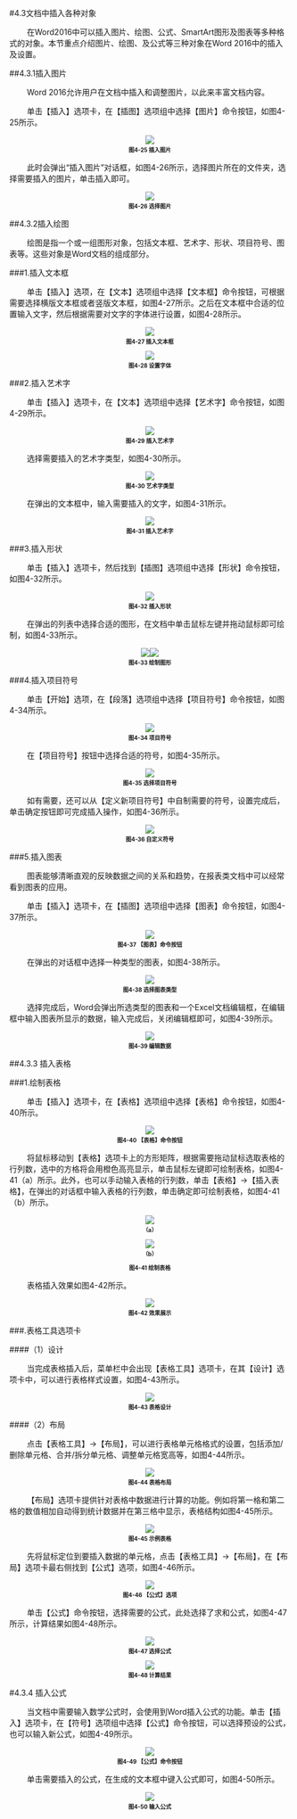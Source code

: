 #4.3文档中插入各种对象

&nbsp;&nbsp;&nbsp;&nbsp;&nbsp;&nbsp;&nbsp;&nbsp;在Word2016中可以插入图片、绘图、公式、SmartArt图形及图表等多种格式的对象。本节重点介绍图片、绘图、及公式等三种对象在Word 2016中的插入及设置。

##4.3.1插入图片

&nbsp;&nbsp;&nbsp;&nbsp;&nbsp;&nbsp;&nbsp;&nbsp;Word 2016允许用户在文档中插入和调整图片，以此来丰富文档内容。

&nbsp;&nbsp;&nbsp;&nbsp;&nbsp;&nbsp;&nbsp;&nbsp;单击【插入】选项卡，在【插图】选项组中选择【图片】命令按钮，如图4-25所示。

<div align="center"><img src="/images/4-25.png"><p style="text-align:center; font-size:10px; margin-top:2px; font-weight:bold">图4-25 插入图片</p></div>

&nbsp;&nbsp;&nbsp;&nbsp;&nbsp;&nbsp;&nbsp;&nbsp;此时会弹出“插入图片”对话框，如图4-26所示，选择图片所在的文件夹，选择需要插入的图片，单击插入即可。

<div align="center"><img src="/images/4-26.png"><p style="text-align:center; font-size:10px; margin-top:2px; font-weight:bold">图4-26 选择图片</p></div>

##4.3.2插入绘图

&nbsp;&nbsp;&nbsp;&nbsp;&nbsp;&nbsp;&nbsp;&nbsp;绘图是指一个或一组图形对象，包括文本框、艺术字、形状、项目符号、图表等。这些对象是Word文档的组成部分。

###1.插入文本框

&nbsp;&nbsp;&nbsp;&nbsp;&nbsp;&nbsp;&nbsp;&nbsp;单击【插入】选项，在【文本】选项组中选择【文本框】命令按钮，可根据需要选择横版文本框或者竖版文本框，如图4-27所示。之后在文本框中合适的位置输入文字，然后根据需要对文字的字体进行设置，如图4-28所示。

<div align="center"><img src="/images/4-27.png"><p style="text-align:center; font-size:10px; margin-top:2px; font-weight:bold">图4-27 插入文本框</p></div>

<div align="center"><img src="/images/4-28.png"><p style="text-align:center; font-size:10px; margin-top:2px; font-weight:bold">图4-28 设置字体</p></div>

###2.插入艺术字

&nbsp;&nbsp;&nbsp;&nbsp;&nbsp;&nbsp;&nbsp;&nbsp;单击【插入】选项卡，在【文本】选项组中选择【艺术字】命令按钮，如图4-29所示。

<div align="center"><img src="/images/4-29.png"><p style="text-align:center; font-size:10px; margin-top:2px; font-weight:bold">图4-29 插入艺术字</p></div>

&nbsp;&nbsp;&nbsp;&nbsp;&nbsp;&nbsp;&nbsp;&nbsp;选择需要插入的艺术字类型，如图4-30所示。

<div align="center"><img src="/images/4-30.png"><p style="text-align:center; font-size:10px; margin-top:2px; font-weight:bold">图4-30 艺术字类型</p></div>

&nbsp;&nbsp;&nbsp;&nbsp;&nbsp;&nbsp;&nbsp;&nbsp;在弹出的文本框中，输入需要插入的文字，如图4-31所示。

<div align="center"><img src="/images/4-31.png"><p style="text-align:center; font-size:10px; margin-top:2px; font-weight:bold">图4-31 插入艺术字</p></div> 

###3.插入形状

&nbsp;&nbsp;&nbsp;&nbsp;&nbsp;&nbsp;&nbsp;&nbsp;单击【插入】选项卡，然后找到【插图】选项组中选择【形状】命令按钮，如图4-32所示。

<div align="center"><img src="/images/4-32.png"><p style="text-align:center; font-size:10px; margin-top:2px; font-weight:bold">图4-32 插入形状</p></div> 

&nbsp;&nbsp;&nbsp;&nbsp;&nbsp;&nbsp;&nbsp;&nbsp;在弹出的列表中选择合适的图形，在文档中单击鼠标左键并拖动鼠标即可绘制，如图4-33所示。
<div align="center"><img src="/images/4-33-1.png"><img src="/images/4-33-2.png"><p style="text-align:center; font-size:10px; margin-top:2px; font-weight:bold">图4-33 绘制图形</p></div>  

###4.插入项目符号

&nbsp;&nbsp;&nbsp;&nbsp;&nbsp;&nbsp;&nbsp;&nbsp;单击【开始】选项，在【段落】选项组中选择【项目符号】命令按钮，如图4-34所示。
<div align="center"><img src="/images/4-34.png"><p style="text-align:center; font-size:10px; margin-top:2px; font-weight:bold">图4-34 项目符号</p></div> 

&nbsp;&nbsp;&nbsp;&nbsp;&nbsp;&nbsp;&nbsp;&nbsp;在【项目符号】按钮中选择合适的符号，如图4-35所示。
<div align="center"><img src="/images/4-35.png"><p style="text-align:center; font-size:10px; margin-top:2px; font-weight:bold">图4-35 选择项目符号</p></div> 

&nbsp;&nbsp;&nbsp;&nbsp;&nbsp;&nbsp;&nbsp;&nbsp;如有需要，还可以从【定义新项目符号】中自制需要的符号，设置完成后，单击确定按钮即可完成插入操作，如图4-36所示。

 <div align="center"><img src="/images/4-36.png"><p style="text-align:center; font-size:10px; margin-top:2px; font-weight:bold">图4-36 自定义符号</p></div>

###5.插入图表

&nbsp;&nbsp;&nbsp;&nbsp;&nbsp;&nbsp;&nbsp;&nbsp;图表能够清晰直观的反映数据之间的关系和趋势，在报表类文档中可以经常看到图表的应用。

&nbsp;&nbsp;&nbsp;&nbsp;&nbsp;&nbsp;&nbsp;&nbsp;单击【插入】选项卡，在【插图】选项组中选择【图表】命令按钮，如图4-37所示。

<div align="center"><img src="/images/4-37.png"><p style="text-align:center; font-size:10px; margin-top:2px; font-weight:bold">图4-37 【图表】命令按钮</p></div> 

&nbsp;&nbsp;&nbsp;&nbsp;&nbsp;&nbsp;&nbsp;&nbsp;在弹出的对话框中选择一种类型的图表，如图4-38所示。

<div align="center"><img src="/images/4-38.png"><p style="text-align:center; font-size:10px; margin-top:2px; font-weight:bold">图4-38 选择图表类型</p></div> 

&nbsp;&nbsp;&nbsp;&nbsp;&nbsp;&nbsp;&nbsp;&nbsp;选择完成后，Word会弹出所选类型的图表和一个Excel文档编辑框，在编辑框中输入图表所显示的数据，输入完成后，关闭编辑框即可，如图4-39所示。

 <div align="center"><img src="/images/4-39.png"><p style="text-align:center; font-size:10px; margin-top:2px; font-weight:bold">图4-39 编辑数据</p></div>

##4.3.3 插入表格

###1.绘制表格

&nbsp;&nbsp;&nbsp;&nbsp;&nbsp;&nbsp;&nbsp;&nbsp;单击【插入】选项卡，在【表格】选项组中选择【表格】命令按钮，如图4-40所示。

<div align="center"><img src="/images/4-40.png"><p style="text-align:center; font-size:10px; margin-top:2px; font-weight:bold">图4-40 【表格】命令按钮</p></div> 

&nbsp;&nbsp;&nbsp;&nbsp;&nbsp;&nbsp;&nbsp;&nbsp;将鼠标移动到【表格】选项卡上的方形矩阵，根据需要拖动鼠标选取表格的行列数，选中的方格将会用橙色高亮显示，单击鼠标左键即可绘制表格，如图4-41（a）所示。此外，也可以手动输入表格的行列数，单击【表格】→【插入表格】，在弹出的对话框中输入表格的行列数，单击确定即可绘制表格，如图4-41（b）所示。

 <div align="center"><img src="/images/4-41(a).png"><p style="text-align:center; font-size:10px; margin-top:2px; font-weight:bold">（a）</p><img src="/images/4-41(b).png"><p style="text-align:center; font-size:10px; margin-top:2px; font-weight:bold">（b）</p><p style="text-align:center; font-size:10px; margin-top:2px; font-weight:bold">图4-41 绘制表格</p></div>  
                                      
&nbsp;&nbsp;&nbsp;&nbsp;&nbsp;&nbsp;&nbsp;&nbsp;表格插入效果如图4-42所示。

<div align="center"><img src="/images/4-42.png"><p style="text-align:center; font-size:10px; margin-top:2px; font-weight:bold">图4-42 效果展示</p></div> 

###.表格工具选项卡

####（1）设计

&nbsp;&nbsp;&nbsp;&nbsp;&nbsp;&nbsp;&nbsp;&nbsp;当完成表格插入后，菜单栏中会出现【表格工具】选项卡，在其【设计】选项卡中，可以进行表格样式设置，如图4-43所示。

<div align="center"><img src="/images/4-43.png"><p style="text-align:center; font-size:10px; margin-top:2px; font-weight:bold">图4-43 表格设计</p></div> 

####（2）布局

&nbsp;&nbsp;&nbsp;&nbsp;&nbsp;&nbsp;&nbsp;&nbsp;点击【表格工具】→【布局】，可以进行表格单元格格式的设置，包括添加/删除单元格、合并/拆分单元格、调整单元格宽高等，如图4-44所示。

<div align="center"><img src="/images/4-44.png"><p style="text-align:center; font-size:10px; margin-top:2px; font-weight:bold">图4-44 表格布局</p></div> 

&nbsp;&nbsp;&nbsp;&nbsp;&nbsp;&nbsp;&nbsp;&nbsp;【布局】选项卡提供针对表格中数据进行计算的功能。例如将第一格和第二格的数值相加自动得到统计数据并在第三格中显示，表格结构如图4-45所示。

<div align="center"><img src="/images/4-45.png"><p style="text-align:center; font-size:10px; margin-top:2px; font-weight:bold">图4-45 示例表格</p></div> 

&nbsp;&nbsp;&nbsp;&nbsp;&nbsp;&nbsp;&nbsp;&nbsp;先将鼠标定位到要插入数据的单元格，点击【表格工具】→【布局】，在【布局】选项卡最右侧找到【公式】选项，如图4-46所示。

<div align="center"><img src="/images/4-46.png"><p style="text-align:center; font-size:10px; margin-top:2px; font-weight:bold">图4-46 【公式】选项</p></div> 

&nbsp;&nbsp;&nbsp;&nbsp;&nbsp;&nbsp;&nbsp;&nbsp;单击【公式】命令按钮，选择需要的公式，此处选择了求和公式，如图4-47所示，计算结果如图4-48所示。

<div align="center"><img src="/images/4-47.png"><p style="text-align:center; font-size:10px; margin-top:2px; font-weight:bold">图4-47 选择公式</p></div> 

<div align="center"><img src="/images/4-48.png"><p style="text-align:center; font-size:10px; margin-top:2px; font-weight:bold">图4-48 计算结果</p></div> 

#4.3.4 插入公式

&nbsp;&nbsp;&nbsp;&nbsp;&nbsp;&nbsp;&nbsp;&nbsp;当文档中需要输入数学公式时，会使用到Word插入公式的功能。单击【插入】选项卡，在【符号】选项组中选择【公式】命令按钮，可以选择预设的公式，也可以输入新公式，如图4-49所示。

<div align="center"><img src="/images/4-49.png"><p style="text-align:center; font-size:10px; margin-top:2px; font-weight:bold">图4-49 【公式】命令按钮</p></div>

&nbsp;&nbsp;&nbsp;&nbsp;&nbsp;&nbsp;&nbsp;&nbsp;单击需要插入的公式，在生成的文本框中键入公式即可，如图4-50所示。

<div align="center"><img src="/images/4-50.png"><p style="text-align:center; font-size:10px; margin-top:2px; font-weight:bold">图4-50 输入公式</p></div> 